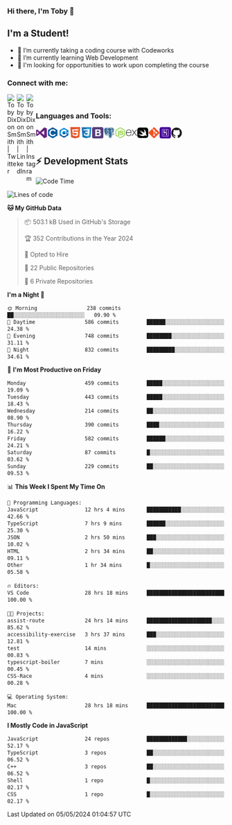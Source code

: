 ### Hi there, I'm Toby 👋

## I'm a Student!
- 🔭 I’m currently taking a coding course with Codeworks
- 🌱 I’m currently learning Web Development
- 💬 I'm looking for opportunities to work upon completing the course

### Connect with me:

[<img align="left" alt="Toby Dixon Smith | Twitter" width="22px" src="https://cdn.jsdelivr.net/npm/simple-icons@v3/icons/twitter.svg" />][twitter]
[<img align="left" alt="Toby Dixon Smith | LinkedIn" width="22px" src="https://cdn.jsdelivr.net/npm/simple-icons@v3/icons/linkedin.svg" />][linkedin]
[<img align="left" alt="Toby Dixon Smith | Instagram" width="22px" src="https://cdn.jsdelivr.net/npm/simple-icons@v3/icons/instagram.svg" />][instagram]

[twitter]: https://twitter.com/TobyDixonSmith1
[instagram]: https://www.instagram.com/toby_ds1/
[linkedin]: https://www.linkedin.com/in/toby-dixon-smith-4734331a3/

<br />

### Languages and Tools:

<img align="left" alt="Visual Studio Code" title="Visual Studio Code" width="26px" src="logos/visualstudio.png" />
<img align="left" alt="C" title="C" width="26px" src="logos/c.png" />
<img align="left" alt="C++" title="C++" width="26px" src="logos/c-plus.png" />
<img align="left" alt="HTML5" title="HTML 5" width="26px" src="logos/html.png" />
<img align="left" alt="CSS3" title="CSS 3" width="26px" src="logos/css3.png" />
<img align="left" alt="BootStrap" title="BootStrap" width="26px" src="logos/bootstrap.png" />
<img align="left" alt="PostgresSQL" title="PostgresSPQ" width="26px" src="logos/postgresql.png" />
<img align="left" alt="Node JS" title="Node JS" width="26px" src="logos/node-js.png" />
<img align="left" alt="Express" title="Express" width="26px" src="logos/express.png" />
<img align="left" alt="Swift" title="Swift" width="26px" src="logos/swift.png" />
<img align="left" alt="Git" title="Git" width="26px" src="logos/git.png" />
<img align="left" alt="Heroku" title="Heroku" width="26px" src="logos/heroku.png" />
<img align="left" alt="GitHub" title="GitHub" width="26px" src="logos/github.png" />
<br />
<br />

## :zap: Development Stats

<!--START_SECTION:waka-->
![Code Time](http://img.shields.io/badge/Code%20Time-521%20hrs%2015%20mins-blue)

![Lines of code](https://img.shields.io/badge/From%20Hello%20World%20I%27ve%20Written-2.0%20million%20lines%20of%20code-blue)

**🐱 My GitHub Data** 

> 📦 503.1 kB Used in GitHub's Storage 
 > 
> 🏆 352 Contributions in the Year 2024
 > 
> 💼 Opted to Hire
 > 
> 📜 22 Public Repositories 
 > 
> 🔑 6 Private Repositories 
 > 
**I'm a Night 🦉** 

```text
🌞 Morning                238 commits         ██░░░░░░░░░░░░░░░░░░░░░░░   09.90 % 
🌆 Daytime                586 commits         ██████░░░░░░░░░░░░░░░░░░░   24.38 % 
🌃 Evening                748 commits         ████████░░░░░░░░░░░░░░░░░   31.11 % 
🌙 Night                  832 commits         █████████░░░░░░░░░░░░░░░░   34.61 % 
```
📅 **I'm Most Productive on Friday** 

```text
Monday                   459 commits         █████░░░░░░░░░░░░░░░░░░░░   19.09 % 
Tuesday                  443 commits         █████░░░░░░░░░░░░░░░░░░░░   18.43 % 
Wednesday                214 commits         ██░░░░░░░░░░░░░░░░░░░░░░░   08.90 % 
Thursday                 390 commits         ████░░░░░░░░░░░░░░░░░░░░░   16.22 % 
Friday                   582 commits         ██████░░░░░░░░░░░░░░░░░░░   24.21 % 
Saturday                 87 commits          █░░░░░░░░░░░░░░░░░░░░░░░░   03.62 % 
Sunday                   229 commits         ██░░░░░░░░░░░░░░░░░░░░░░░   09.53 % 
```


📊 **This Week I Spent My Time On** 

```text
💬 Programming Languages: 
JavaScript               12 hrs 4 mins       ███████████░░░░░░░░░░░░░░   42.66 % 
TypeScript               7 hrs 9 mins        ██████░░░░░░░░░░░░░░░░░░░   25.30 % 
JSON                     2 hrs 50 mins       ███░░░░░░░░░░░░░░░░░░░░░░   10.02 % 
HTML                     2 hrs 34 mins       ██░░░░░░░░░░░░░░░░░░░░░░░   09.11 % 
Other                    1 hr 34 mins        █░░░░░░░░░░░░░░░░░░░░░░░░   05.58 % 

🔥 Editors: 
VS Code                  28 hrs 18 mins      █████████████████████████   100.00 % 

🐱‍💻 Projects: 
assist-route             24 hrs 14 mins      █████████████████████░░░░   85.62 % 
accessibility-exercise   3 hrs 37 mins       ███░░░░░░░░░░░░░░░░░░░░░░   12.81 % 
test                     14 mins             ░░░░░░░░░░░░░░░░░░░░░░░░░   00.83 % 
typescript-boiler        7 mins              ░░░░░░░░░░░░░░░░░░░░░░░░░   00.45 % 
CSS-Race                 4 mins              ░░░░░░░░░░░░░░░░░░░░░░░░░   00.28 % 

💻 Operating System: 
Mac                      28 hrs 18 mins      █████████████████████████   100.00 % 
```

**I Mostly Code in JavaScript** 

```text
JavaScript               24 repos            █████████████░░░░░░░░░░░░   52.17 % 
TypeScript               3 repos             ██░░░░░░░░░░░░░░░░░░░░░░░   06.52 % 
C++                      3 repos             ██░░░░░░░░░░░░░░░░░░░░░░░   06.52 % 
Shell                    1 repo              █░░░░░░░░░░░░░░░░░░░░░░░░   02.17 % 
CSS                      1 repo              █░░░░░░░░░░░░░░░░░░░░░░░░   02.17 % 
```




 Last Updated on 05/05/2024 01:04:57 UTC
<!--END_SECTION:waka-->
